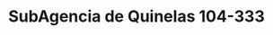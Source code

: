 ---
title: "SubAgencia de Quinelas 104-333"
url: /jardin-america/subagencia-de-quinelas-104-333/
shop: Lotterie
---
